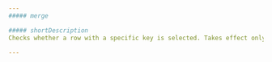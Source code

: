 ```yaml
---
##### merge

##### shortDescription
Checks whether a row with a specific key is selected. Takes effect only if **selection**.[deferred]({basewidgetpath}/Configuration/selection/#deferred) is **false**.

---
```

